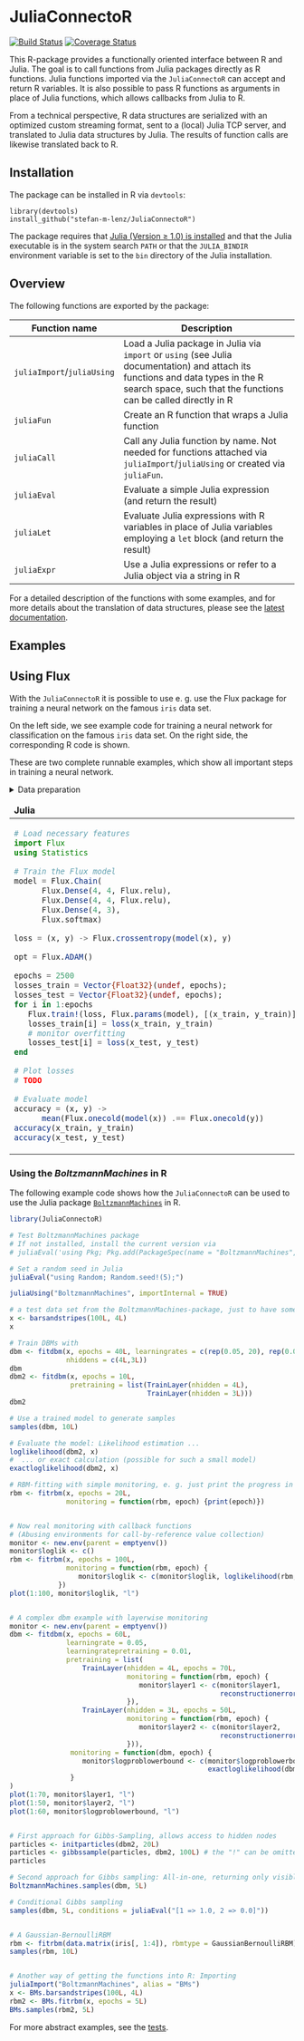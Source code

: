 # JuliaConnectoR

[![Build Status](https://travis-ci.org/stefan-m-lenz/JuliaConnectoR.svg?branch=master)](https://travis-ci.org/stefan-m-lenz/JuliaConnectoR)
[![Coverage Status](https://coveralls.io/repos/github/stefan-m-lenz/JuliaConnectoR/badge.svg?branch=master)](https://coveralls.io/github/stefan-m-lenz/JuliaConnectoR?branch=master)

This R-package provides a functionally oriented interface between R and Julia.
The goal is to call functions from Julia packages directly as R functions.
Julia functions imported via the `JuliaConnectoR` can accept and return R variables.
It is also possible to pass R functions as arguments in place of Julia functions, which allows callbacks from Julia to R.

From a technical perspective, R data structures are serialized with an optimized custom streaming format,
sent to a (local) Julia TCP server, and translated to Julia data structures by Julia.
The results of function calls are likewise translated back to R.

## Installation

The package can be installed in R via `devtools`:

    library(devtools)
    install_github("stefan-m-lenz/JuliaConnectoR")

The package requires that [Julia (Version &ge; 1.0) is installed](https://julialang.org/downloads/) and that the Julia executable is in the system search `PATH` or that the `JULIA_BINDIR` environment variable is set to the `bin` directory of the Julia installation.

## Overview

The following functions are exported by the package:

| Function name | Description |
|---------------|-------------|
| `juliaImport`/`juliaUsing` | Load a Julia package in Julia via `import` or `using` (see Julia documentation) and attach its functions and data types in the R search space, such that the functions can be called directly in R |
| `juliaFun` | Create an R function that wraps a Julia function |
| `juliaCall` | Call any Julia function by name. Not needed for functions attached via `juliaImport`/`juliaUsing` or created via `juliaFun`. |
| `juliaEval` | Evaluate a simple Julia expression (and return the result) |
| `juliaLet` | Evaluate Julia expressions with R variables in place of Julia variables employing a `let` block (and return the result) |
| `juliaExpr` | Use a Julia expressions or refer to a Julia object via a string in R |

For a detailed description of the functions with some examples, and for more details about the translation of data structures, please see the [latest documentation](https://github.com/stefan-m-lenz/JuliaConnectoR/releases/download/v0.3.1/JuliaConnectoR.pdf).

## Examples

## Using Flux

With the `JuliaConnectoR` it is possible to use e. g. use the Flux package for training a neural network on the famous `iris` data set.

On the left side, we see example code for training a neural network for classification on the famous `iris` data set. On the right side, the corresponding R code is shown.

These are two complete runnable examples, which show all important steps in training a
neural network.

<details><summary>Data preparation</summary>

<table>
<thead>
<tr><td><b>Julia</b></td><td><b>R</b></td></tr>
</thead>
<tbody>
<tr>
<td>

```julia
# Set a seed
import Random
Random.seed!(1)

# Load data and split it into training and test data
using RDatasets
iris = dataset("datasets", "iris")
x = convert(Matrix{Float32}, (iris[:, 1:4]))'
nsamples = size(iris, 1)
testidxs = randperm(nsamples)[1:(round(Int, nsamples*0.3))]
trainidxs = setdiff(1:nsamples, testidxs)
x_train = x[:, trainidxs]
x_test = x[:, testidxs]
labels_train = iris[trainidxs, :Species]
labels_test = iris[testidxs, :Species]
y = Flux.onehotbatch(labels, unique(labels))
y_train = y[:, trainidxs]
y_test = y[:, testidxs]
```

</td>
<td>

```julia
# Set a seed
juliaEval("import Random; Random.seed!(1);")

# Load data and split it into training and test data
x <- as.matrix(iris[, 1:4])
labels <- iris[, "Species"]
nsamples <- nrow(iris)
testidxs <- sample(x, nsamples)
y <- Flux.onehotbatch(labels, unique(labels))
```

</td>
</tr>

</tbody>
</table>

</details>

<table>
<thead>
<tr><td><b>Julia</b></td><td><b>R</b></td></tr>
</thead>
<tbody>
<tr>
<td>

```julia
# Load necessary features
import Flux
using Statistics

# Train the Flux model
model = Flux.Chain(
      Flux.Dense(4, 4, Flux.relu),
      Flux.Dense(4, 4, Flux.relu),
      Flux.Dense(4, 3),
      Flux.softmax)

loss = (x, y) -> Flux.crossentropy(model(x), y)

opt = Flux.ADAM()

epochs = 2500
losses_train = Vector{Float32}(undef, epochs);
losses_test = Vector{Float32}(undef, epochs);
for i in 1:epochs
   Flux.train!(loss, Flux.params(model), [(x_train, y_train)], opt)
   losses_train[i] = loss(x_train, y_train)
   # monitor overfitting
   losses_test[i] = loss(x_test, y_test)
end

# Plot losses
# TODO

# Evaluate model
accuracy = (x, y) ->
      mean(Flux.onecold(model(x)) .== Flux.onecold(y))
accuracy(x_train, y_train)
accuracy(x_test, y_test)
```

</td>
<td>


```R
library(JuliaConnectoR)
# load Flux features available in R
juliaImport("Flux", importInternal = TRUE)
# don't need that in R
juliaEval("using Statistics")

juliaEval("import Random; Random.seed(1)")
model = Flux.Chain(
      Flux.Dense(4, 4, Flux.relu),
      Flux.Dense(4, 3),
      Flux.softmax)

loss <- juliaEval(")
```

</td>
<tr>

</tbody>
</table>


### Using the *BoltzmannMachines* in R

The following example code shows how the `JuliaConnectoR` can be used to use the Julia package [`BoltzmannMachines`](https://github.com/stefan-m-lenz/BoltzmannMachines.jl) in R.

```R
library(JuliaConnectoR)

# Test BoltzmannMachines package
# If not installed, install the current version via
# juliaEval('using Pkg; Pkg.add(PackageSpec(name = "BoltzmannMachines", rev = "master"))')

# Set a random seed in Julia
juliaEval("using Random; Random.seed!(5);")

juliaUsing("BoltzmannMachines", importInternal = TRUE)

# a test data set from the BoltzmannMachines-package, just to have some data
x <- barsandstripes(100L, 4L)
x

# Train DBMs with
dbm <- fitdbm(x, epochs = 40L, learningrates = c(rep(0.05, 20), rep(0.001, 20)),
              nhiddens = c(4L,3L))
dbm
dbm2 <- fitdbm(x, epochs = 10L,
               pretraining = list(TrainLayer(nhidden = 4L),
                                  TrainLayer(nhidden = 3L)))
dbm2

# Use a trained model to generate samples
samples(dbm, 10L)

# Evaluate the model: Likelihood estimation ...
loglikelihood(dbm2, x)
#  ... or exact calculation (possible for such a small model)
exactloglikelihood(dbm2, x)

# RBM-fitting with simple monitoring, e. g. just print the progress in R
rbm <- fitrbm(x, epochs = 20L,
              monitoring = function(rbm, epoch) {print(epoch)})


# Now real monitoring with callback functions
# (Abusing environments for call-by-reference value collection)
monitor <- new.env(parent = emptyenv())
monitor$loglik <- c()
rbm <- fitrbm(x, epochs = 100L,
              monitoring = function(rbm, epoch) {
                 monitor$loglik <- c(monitor$loglik, loglikelihood(rbm, x))
            })
plot(1:100, monitor$loglik, "l")


# A complex dbm example with layerwise monitoring
monitor <- new.env(parent = emptyenv())
dbm <- fitdbm(x, epochs = 60L,
              learningrate = 0.05,
              learningratepretraining = 0.01,
              pretraining = list(
                  TrainLayer(nhidden = 4L, epochs = 70L,
                             monitoring = function(rbm, epoch) {
                                monitor$layer1 <- c(monitor$layer1,
                                                    reconstructionerror(rbm, x))
                             }),
                  TrainLayer(nhidden = 3L, epochs = 50L,
                             monitoring = function(rbm, epoch) {
                                monitor$layer2 <- c(monitor$layer2,
                                                    reconstructionerror(rbm, x))
                             })),
               monitoring = function(dbm, epoch) {
                  monitor$logproblowerbound <- c(monitor$logproblowerbound,
                                                 exactloglikelihood(dbm, x))
               }
)
plot(1:70, monitor$layer1, "l")
plot(1:50, monitor$layer2, "l")
plot(1:60, monitor$logproblowerbound, "l")


# First approach for Gibbs-Sampling, allows access to hidden nodes
particles <- initparticles(dbm2, 20L)
particles <- gibbssample(particles, dbm2, 100L) # the "!" can be omitted
particles

# Second approach for Gibbs sampling: All-in-one, returning only visible nodes
BoltzmannMachines.samples(dbm, 5L)

# Conditional Gibbs sampling
samples(dbm, 5L, conditions = juliaEval("[1 => 1.0, 2 => 0.0]"))


# A Gaussian-BernoulliRBM
rbm <- fitrbm(data.matrix(iris[, 1:4]), rbmtype = GaussianBernoulliRBM)
samples(rbm, 10L)


# Another way of getting the functions into R: Importing
juliaImport("BoltzmannMachines", alias = "BMs")
x <- BMs.barsandstripes(100L, 4L)
rbm2 <- BMs.fitrbm(x, epochs = 5L)
BMs.samples(rbm2, 5L)
```

For more abstract examples, see the [tests](tests/testthat/test.R).
